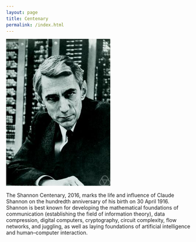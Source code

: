 ```yaml
---
layout: page
title: Centenary
permalink: /index.html
---
```


![Claude Shannon](assets/photo.jpg)

The Shannon Centenary, 2016, marks the life and influence of Claude Shannon on the hundredth anniversary of his birth on 30 April 1916.
Shannon is best known for developing the mathematical foundations of communication (establishing the field of information theory), data compression, digital computers, cryptography, circuit complexity, flow networks, and juggling, as well as laying foundations of artificial intelligence and human–computer interaction.


